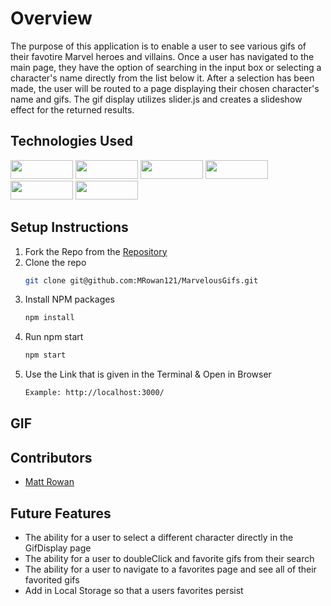 # Overview
The purpose of this application is to enable a user to see various gifs of their favotire Marvel heroes and villains. Once a user has navigated to the main page, they have the option of searching in the input box or selecting a character's name directly from the list below it. After a selection has been made, the user will be routed to a page displaying their chosen character's name and gifs. The gif display utilizes slider.js and creates a slideshow effect for the returned results.

## Technologies Used
<div>
  <img src="https://img.shields.io/badge/-react-333333?logo=react&style=for-the-badge" width="100" height="30"/>
  <img src="https://img.shields.io/badge/-react%20router-f44250?logo=react%20router&logoColor=white&style=for-the-badge" width="100" height="30"/>
  <img src="https://img.shields.io/badge/-cypress-007780?logo=cypress&logoColor=white&style=for-the-badge" width="100" height="30"/>
  <img src="https://img.shields.io/badge/-CSS3-315780?logo=css3&style=for-the-badge" width="100" height="30"/>
  <img src="https://img.shields.io/badge/-npm-c12127?logo=npm&logoColor=white&style=for-the-badge" width="100"  height="30"/>
  <img src="https://img.shields.io/badge/JavaScript-323330?style=for-the-badge&logo=javascript&logoColor=F7DF1E" width="100" height="30" />
</div>

## Setup Instructions
1. Fork the Repo from the [Repository](https://github.com/MRowan121/MarvelousGifs)
2. Clone the repo
   ```sh
   git clone git@github.com:MRowan121/MarvelousGifs.git
   ```
3. Install NPM packages
   ```sh
   npm install
   ```
4. Run npm start
   ```sh
   npm start
   ```
5. Use the Link that is given in the Terminal & Open in Browser
   ```sh
   Example: http://localhost:3000/
   ```

## GIF


## Contributors
* [Matt Rowan](https://github.com/Rowan121)

## Future Features

- The ability for a user to select a different character directly in the GifDisplay page
- The ability for a user to doubleClick and favorite gifs from their search
- The ability for a user to navigate to a favorites page and see all of their favorited gifs
- Add in Local Storage so that a users favorites persist